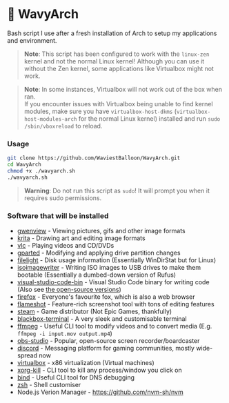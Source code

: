# 🌊 WavyArch
Bash script I use after a fresh installation of Arch to setup my applications and environment.

> **Note**:
> This script has been configured to work with the `linux-zen` kernel and not the normal Linux kernel! Although you can use it without the Zen kernel, some applications like Virtualbox might not work.

> **Note**:
> In some instances, Virtualbox will not work out of the box when ran.<br>
> If you encounter issues with Virtualbox being unable to find kernel modules, make sure you have `virtualbox-host-dkms` (`virtualbox-host-modules-arch` for the normal Linux kernel) installed and run `sudo /sbin/vboxreload` to reload.

### Usage

```bash
git clone https://github.com/WaviestBalloon/WavyArch.git
cd WavyArch
chmod +x ./wavyarch.sh
./wavyarch.sh
```
> **Warning**: 
> Do not run this script as `sudo`! It will prompt you when it requires sudo permissions.

### Software that will be installed

- [gwenview](https://archlinux.org/packages/extra/x86_64/gwenview/) - Viewing pictures, gifs and other image formats
- [krita](https://archlinux.org/packages/extra/x86_64/krita/) - Drawing art and editing image formats
- [vlc](https://archlinux.org/packages/extra/x86_64/vlc/) - Playing videos and CD/DVDs
- [gparted](https://archlinux.org/packages/extra/x86_64/gparted/) - Modifying and applying drive partition changes
- [filelight](https://archlinux.org/packages/extra/x86_64/filelight/) - Disk usage information (Essentially WinDirStat but for Linux)
- [isoimagewriter](https://aur.archlinux.org/packages/isoimagewriter) - Writing ISO images to USB drives to make them bootable (Essentially a dumbed-down version of Rufus)
- [visual-studio-code-bin](https://aur.archlinux.org/packages/visual-studio-code-bin) - Visual Studio Code binary for writing code (Also see [the open-source versions](https://wiki.archlinux.org/title/Visual_Studio_Code))
- [firefox](https://archlinux.org/packages/extra/x86_64/firefox/) - Everyone's favourite fox, which is also a web browser
- [flameshot](https://archlinux.org/packages/community/x86_64/flameshot/) - Feature-rich screenshot tool with tons of editing features
- [steam](https://archlinux.org/packages/multilib/x86_64/steam/) - Game distributor (Not Epic Games, thankfully)
- [blackbox-terminal](https://aur.archlinux.org/packages/blackbox-terminal) - A very sleek and customisable terminal
- [ffmpeg](https://archlinux.org/packages/extra/x86_64/ffmpeg/) - Useful CLI tool to modify videos and to convert media (E.g. `ffmpeg -i input.mov output.mp4`)
- [obs-studio](https://archlinux.org/packages/community/x86_64/obs-studio/) - Popular, open-source screen recorder/boardcaster
- [discord](https://archlinux.org/packages/community/x86_64/discord/) - Messaging platform for gaming communities, mostly wide-spread now
- [virtualbox](https://archlinux.org/packages/community/x86_64/virtualbox/) - x86 virtualization (Virtual machines)
- [xorg-kill](https://archlinux.org/packages/extra/x86_64/xorg-xkill/) - CLI tool to kill any process/window you click on
- [bind](https://archlinux.org/packages/extra/x86_64/bind/) - Useful CLI tool for DNS debugging
- [zsh](https://archlinux.org/packages/extra/x86_64/zsh/) - Shell customiser
- Node.js Verion Manager - https://github.com/nvm-sh/nvm
